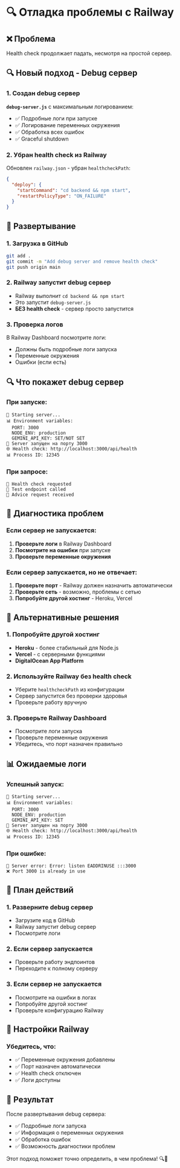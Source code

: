 # 🔍 Отладка проблемы с Railway

## ❌ Проблема
Health check продолжает падать, несмотря на простой сервер.

## 🔍 Новый подход - Debug сервер

### 1. Создан debug сервер
**`debug-server.js`** с максимальным логированием:
- ✅ Подробные логи при запуске
- ✅ Логирование переменных окружения
- ✅ Обработка всех ошибок
- ✅ Graceful shutdown

### 2. Убран health check из Railway
Обновлен `railway.json` - убран `healthcheckPath`:
```json
{
  "deploy": {
    "startCommand": "cd backend && npm start",
    "restartPolicyType": "ON_FAILURE"
  }
}
```

## 🚀 Развертывание

### 1. Загрузка в GitHub
```bash
git add .
git commit -m "Add debug server and remove health check"
git push origin main
```

### 2. Railway запустит debug сервер
- Railway выполнит `cd backend && npm start`
- Это запустит `debug-server.js`
- **БЕЗ health check** - сервер просто запустится

### 3. Проверка логов
В Railway Dashboard посмотрите логи:
- Должны быть подробные логи запуска
- Переменные окружения
- Ошибки (если есть)

## 🔍 Что покажет debug сервер

### При запуске:
```
🚀 Starting server...
📊 Environment variables:
  PORT: 3000
  NODE_ENV: production
  GEMINI_API_KEY: SET/NOT SET
🚀 Server запущен на порту 3000
🌐 Health check: http://localhost:3000/api/health
📊 Process ID: 12345
```

### При запросе:
```
🏥 Health check requested
🧪 Test endpoint called
📝 Advice request received
```

## 🚨 Диагностика проблем

### Если сервер не запускается:
1. **Проверьте логи** в Railway Dashboard
2. **Посмотрите на ошибки** при запуске
3. **Проверьте переменные окружения**

### Если сервер запускается, но не отвечает:
1. **Проверьте порт** - Railway должен назначить автоматически
2. **Проверьте сеть** - возможно, проблемы с сетью
3. **Попробуйте другой хостинг** - Heroku, Vercel

## 🔄 Альтернативные решения

### 1. Попробуйте другой хостинг
- **Heroku** - более стабильный для Node.js
- **Vercel** - с серверными функциями
- **DigitalOcean App Platform**

### 2. Используйте Railway без health check
- Уберите `healthcheckPath` из конфигурации
- Сервер запустится без проверки здоровья
- Проверьте работу вручную

### 3. Проверьте Railway Dashboard
- Посмотрите логи запуска
- Проверьте переменные окружения
- Убедитесь, что порт назначен правильно

## 📊 Ожидаемые логи

### Успешный запуск:
```
🚀 Starting server...
📊 Environment variables:
  PORT: 3000
  NODE_ENV: production
  GEMINI_API_KEY: SET
🚀 Server запущен на порту 3000
🌐 Health check: http://localhost:3000/api/health
📊 Process ID: 12345
```

### При ошибке:
```
🚨 Server error: Error: listen EADDRINUSE :::3000
❌ Port 3000 is already in use
```

## 🎯 План действий

### 1. Разверните debug сервер
- Загрузите код в GitHub
- Railway запустит debug сервер
- Посмотрите логи

### 2. Если сервер запускается
- Проверьте работу эндпоинтов
- Переходите к полному серверу

### 3. Если сервер не запускается
- Посмотрите на ошибки в логах
- Попробуйте другой хостинг
- Проверьте конфигурацию Railway

## 🔧 Настройки Railway

### Убедитесь, что:
- ✅ Переменные окружения добавлены
- ✅ Порт назначен автоматически
- ✅ Health check отключен
- ✅ Логи доступны

## 🎉 Результат

После развертывания debug сервера:
- ✅ Подробные логи запуска
- ✅ Информация о переменных окружения
- ✅ Обработка ошибок
- ✅ Возможность диагностики проблем

Этот подход поможет точно определить, в чем проблема! 🔍🚂
